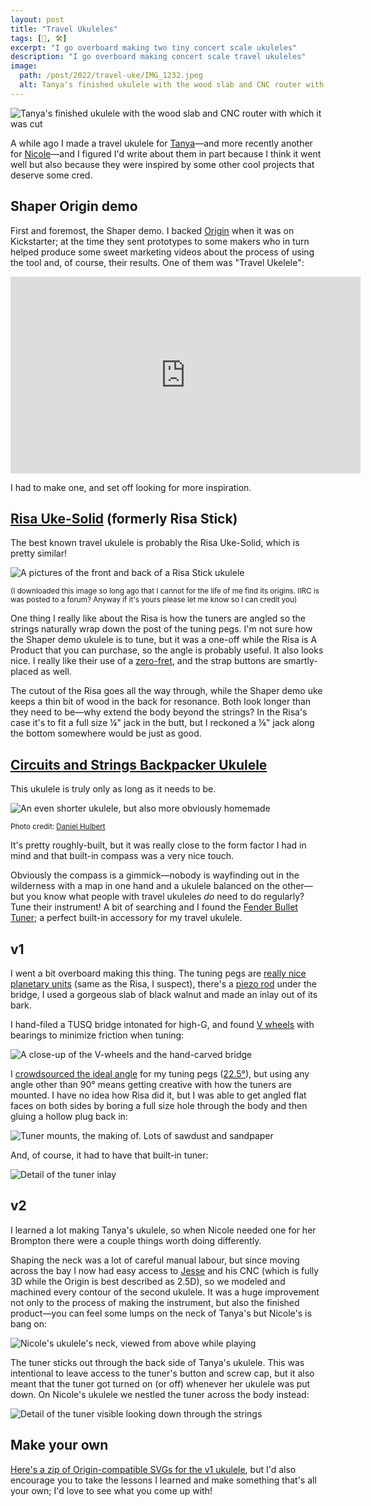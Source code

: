 ```yaml
---
layout: post
title: "Travel Ukuleles"
tags: [🎹, 🛠]
excerpt: "I go overboard making two tiny concert scale ukuleles"
description: "I go overboard making concert scale travel ukuleles"
image:
  path: /post/2022/travel-uke/IMG_1232.jpeg
  alt: Tanya's finished ukulele with the wood slab and CNC router with which it was cut
---
```


![Tanya's finished ukulele with the wood slab and CNC router with which it was cut](IMG_1232.jpeg)

A while ago I made a travel ukulele for [Tanya](http://www.maybefriday.com)—and more recently another for [Nicole](http://nicoleaptekar.com)—and I figured I'd write about them in part because I think it went well but also because they were inspired by some other cool projects that deserve some cred.

## Shaper Origin demo

First and foremost, the Shaper demo. I backed [Origin](https://www.shapertools.com/en-us/origin/overview) when it was on Kickstarter; at the time they sent prototypes to some makers who in turn helped produce some sweet marketing videos about the process of using the tool and, of course, their results. One of them was "Travel Ukelele":

<iframe width="560" height="315" src="https://www.youtube.com/embed/Hirn_1BxHhk" title="YouTube video player" frameborder="0" allow="accelerometer; autoplay; clipboard-write; encrypted-media; gyroscope; picture-in-picture" allowfullscreen></iframe>

<!--
![A headless travel ukulele with tuners down one side, screen capture from the video linked above](shaperuke.jpeg)
-->

I had to make one, and set off looking for more inspiration.

## [Risa Uke-Solid](https://www.ukulele.de/angebot/550/risa-uke-solid-soprano) (formerly Risa Stick)

The best known travel ukulele is probably the Risa Uke-Solid, which is pretty similar!

![A pictures of the front and back of a Risa Stick ukulele](IMG_0131.jpeg)

<small>(I downloaded this image so long ago that I cannot for the life of me find its origins. IIRC is was posted to a forum? Anyway if it's yours please let me know so I can credit you)</small>

One thing I really like about the Risa is how the tuners are angled so the strings naturally wrap down the post of the tuning pegs. I'm not sure how the Shaper demo ukulele is to tune, but it was a one-off while the Risa is A Product that you can purchase, so the angle is probably useful. It also looks nice. I really like their use of a [zero-fret](https://en.wikipedia.org/wiki/Zero_fret), and the strap buttons are smartly-placed as well.

The cutout of the Risa goes all the way through, while the Shaper demo uke keeps a thin bit of wood in the back for resonance. Both look longer than they need to be—why extend the body beyond the strings? In the Risa's case it's to fit a full size ¼" jack in the butt, but I reckoned a ⅛" jack along the bottom somewhere would be just as good.

## [Circuits and Strings Backpacker Ukulele](https://circuitsandstrings.wordpress.com/2015/11/16/backpacker-travel-ukulele/)

This ukulele is truly only as long as it needs to be.

![An even shorter ukulele, but also more obviously homemade](IMG_5256.jpeg)

<small>Photo credit: [Daniel Hulbert](https://circuitsandstrings.wordpress.com/2015/11/16/backpacker-travel-ukulele/)</small>

It's pretty roughly-built, but it was really close to the form factor I had in mind and that built-in compass was a very nice touch.

Obviously the compass is a gimmick—nobody is wayfinding out in the wilderness with a map in one hand and a ukulele balanced on the other—but you know what people with travel ukuleles _do_ need to do regularly? Tune their instrument! A bit of searching and I found the [Fender Bullet Tuner](https://www.fender.com/en-US/accessories/digital-tuners/fender-bullet-tuner/0239979002.html); a perfect built-in accessory for my travel ukulele.

## v1

I went a bit overboard making this thing. The tuning pegs are [really nice planetary units](https://theukulelesite.com/gotoh-upt-tuner-w-optional-install.html) (same as the Risa, I suspect), there's a [piezo rod](https://www.cbgitty.com/guitar-instrument-parts/1pc-ukulele-rod-piezo-pickup/) under the bridge, I used a gorgeous slab of black walnut and made an inlay out of its bark.

I hand-filed a TUSQ bridge intonated for high-G, and found [V wheels](https://openbuildspartstore.com/delrin-v-wheel-kit/) with bearings to minimize friction when tuning:

![A close-up of the V-wheels and the hand-carved bridge](IMG_1238.jpeg)

I [crowdsourced the ideal angle](https://twitter.com/numist/status/1210394543301939200) for my tuning pegs ([22.5°](IMG_1171.jpeg)), but using any angle other than 90° means getting creative with how the tuners are mounted. I have no idea how Risa did it, but I was able to get angled flat faces on both sides by boring a full size hole through the body and then gluing a hollow plug back in:

![Tuner mounts, the making of. Lots of sawdust and sandpaper](IMG_6196.jpeg)

And, of course, it had to have that built-in tuner:

![Detail of the tuner inlay](IMG_1189.jpeg)

## v2

I learned a lot making Tanya's ukulele, so when Nicole needed one for her Brompton there were a couple things worth doing differently.

Shaping the neck was a lot of careful manual labour, but since moving across the bay I now had easy access to [Jesse](https://fsck.com) and his CNC (which is fully 3D while the Origin is best described as 2.5D), so we modeled and machined every contour of the second ukulele. It was a huge improvement not only to the process of making the instrument, but also the finished product—you can feel some lumps on the neck of Tanya's but Nicole's is bang on:

![Nicole's ukulele's neck, viewed from above while playing](IMG_6427.jpeg)

The tuner sticks out through the back side of Tanya's ukulele. This was intentional to leave access to the tuner's button and screw cap, but it also meant that the tuner got turned on (or off) whenever her ukulele was put down. On Nicole's ukulele we nestled the tuner across the body instead:

![Detail of the tuner visible looking down through the strings](IMG_6419.jpeg)

## Make your own

[Here's a zip of Origin-compatible SVGs for the v1 ukulele](ukulele%20svgs.zip), but I'd also encourage you to take the lessons I learned and make something that's all your own; I'd love to see what you come up with!
